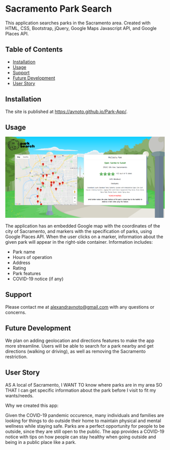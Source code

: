 # Sacramento Park Search

This application searches parks in the Sacramento area. Created with HTML, CSS, Bootstrap, jQuery, Google Maps Javascript API, and Google Places API.

## Table of Contents

- [Installation](#installation)
- [Usage](#usage)
- [Support](#support)
- [Future Development](#futuredevelopment)
- [User Story](#userstory)

## Installation

The site is published at https://avnoto.github.io/Park-App/.

## Usage

<img src="assets\images\appscreenshot.png" alt="Screenshot of Park Search App">

The application has an embedded Google map with the coordinates of the city of Sacramento, and markers with the specification of parks, using Google Places API. When the user clicks on a marker, information about the given park will appear in the right-side container. Information includes:

- Park name
- Hours of operation
- Address
- Rating
- Park features
- COVID-19 notice (if any)

## Support

Please contact me at alexandravnoto@gmail.com with any questions or concerns.

## Future Development

We plan on adding geolocation and directions features to make the app more streamline. Users will be able to search for a park nearby and get directions (walking or driving), as well as removing the Sacramento restriction.

## User Story

AS A local of Sacramento, I WANT TO know where parks are in my area SO THAT I can get specific information about the park before I visit to fit my wants/needs.

Why we created this app:

Given the COVID-19 pandemic occurence, many individuals and families are looking for things to do outside their home to maintain physical and mental wellness while staying safe. Parks are a perfect opportunity for people to be outside, since they are still open to the public. The app provides a COVID-19 notice with tips on how people can stay healthy when going outside and being in a public place like a park.
